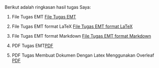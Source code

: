 Berikut adalah ringkasan hasil tugas Saya:

1. File Tugas EMT
[File Tugas EMT](https://github.com/fahriza10/Fahriza-Iffah-Handayani_23030630087_Mat-E/blob/572e86e5d223b151b3c4a4f17ef5121168922931/2303630087_Fahriza%20Iffah%20Handayani_Aplikasi%20Komputer.en)

2. File Tugas EMT format LaTeX
[File Tugas EMT format LaTeX](https://github.com/fahriza10/Fahriza-Iffah-Handayani_23030630087_Mat-E/blob/4baa8b4e1a88ff0d163fe3ee0f55a6b3815ba510/2303630087_Fahriza%20Iffah%20Handayani_Aplikasi%20Komputer.tex)

3. File Tugas EMT format Markdown
[File Tugas EMT format Markdown](https://github.com/fahriza10/Fahriza-Iffah-Handayani_23030630087_Mat-E/blob/b372734429bf21bc71f5928bd5a0244555b27e35/2303630087_Fahriza%20Iffah%20Handayani_Aplikasi%20Komputer.md)

4. PDF Tugas EMT[PDF](https://github.com/fahriza10/Fahriza-Iffah-Handayani_23030630087_Mat-E/blob/2d6f3789e84d8205691e5b4a6b7d72c03f8da559/2303630087_Fahriza%20Iffah%20Handayani_Aplikasi%20Komputer.pdf)
   
5. PDF Tugas Membuat Dokumen Dengan Latex Menggunakan Overleaf
[PDF]()


